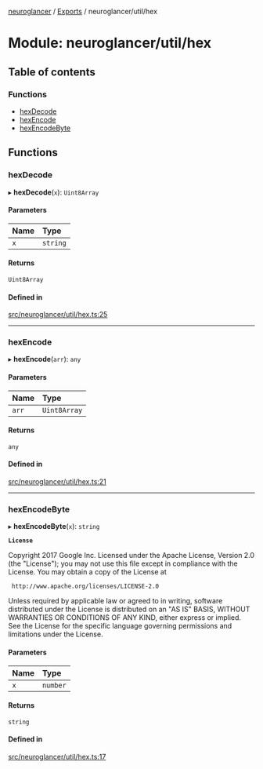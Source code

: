 [neuroglancer](../README.md) / [Exports](../modules.md) / neuroglancer/util/hex

# Module: neuroglancer/util/hex

## Table of contents

### Functions

- [hexDecode](neuroglancer_util_hex.md#hexdecode)
- [hexEncode](neuroglancer_util_hex.md#hexencode)
- [hexEncodeByte](neuroglancer_util_hex.md#hexencodebyte)

## Functions

### hexDecode

▸ **hexDecode**(`x`): `Uint8Array`

#### Parameters

| Name | Type |
| :------ | :------ |
| `x` | `string` |

#### Returns

`Uint8Array`

#### Defined in

[src/neuroglancer/util/hex.ts:25](https://github.com/ActiveBrainAtlas2/neuroglancer/blob/91617476/src/neuroglancer/util/hex.ts#L25)

___

### hexEncode

▸ **hexEncode**(`arr`): `any`

#### Parameters

| Name | Type |
| :------ | :------ |
| `arr` | `Uint8Array` |

#### Returns

`any`

#### Defined in

[src/neuroglancer/util/hex.ts:21](https://github.com/ActiveBrainAtlas2/neuroglancer/blob/91617476/src/neuroglancer/util/hex.ts#L21)

___

### hexEncodeByte

▸ **hexEncodeByte**(`x`): `string`

**`License`**

Copyright 2017 Google Inc.
Licensed under the Apache License, Version 2.0 (the "License");
you may not use this file except in compliance with the License.
You may obtain a copy of the License at

     http://www.apache.org/licenses/LICENSE-2.0

Unless required by applicable law or agreed to in writing, software
distributed under the License is distributed on an "AS IS" BASIS,
WITHOUT WARRANTIES OR CONDITIONS OF ANY KIND, either express or implied.
See the License for the specific language governing permissions and
limitations under the License.

#### Parameters

| Name | Type |
| :------ | :------ |
| `x` | `number` |

#### Returns

`string`

#### Defined in

[src/neuroglancer/util/hex.ts:17](https://github.com/ActiveBrainAtlas2/neuroglancer/blob/91617476/src/neuroglancer/util/hex.ts#L17)
